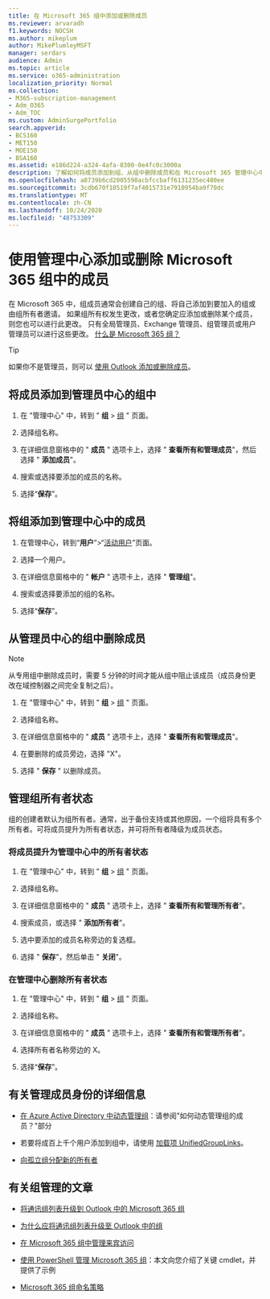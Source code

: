 ```yaml
---
title: 在 Microsoft 365 组中添加或删除成员
ms.reviewer: arvaradh
f1.keywords: NOCSH
ms.author: mikeplum
author: MikePlumleyMSFT
manager: serdars
audience: Admin
ms.topic: article
ms.service: o365-administration
localization_priority: Normal
ms.collection:
- M365-subscription-management
- Adm_O365
- Adm_TOC
ms.custom: AdminSurgePortfolio
search.appverid:
- BCS160
- MET150
- MOE150
- BSA160
ms.assetid: e186d224-a324-4afa-8300-0e4fc0c3000a
description: 了解如何将成员添加到组、从组中删除成员和在 Microsoft 365 管理中心中管理组所有者状态。
ms.openlocfilehash: a8739b6cd2005598acbfccbaff6131235ec480ee
ms.sourcegitcommit: 3cdb670f10519f7af4015731e7910954ba9f70dc
ms.translationtype: MT
ms.contentlocale: zh-CN
ms.lasthandoff: 10/24/2020
ms.locfileid: "48753309"
---
```

# <a name="add-or-remove-members-from-microsoft-365-groups-using-the-admin-center"></a>使用管理中心添加或删除 Microsoft 365 组中的成员

在 Microsoft 365 中，组成员通常会创建自己的组、将自己添加到要加入的组或由组所有者邀请。 如果组所有权发生更改，或者您确定应添加或删除某个成员，则您也可以进行此更改。 只有全局管理员、Exchange 管理员、组管理员或用户管理员可以进行这些更改。 [什么是 Microsoft 365 组？](https://support.microsoft.com/office/b565caa1-5c40-40ef-9915-60fdb2d97fa2)

> [!TIP]
> 如果你不是管理员，则可以 [使用 Outlook 添加或删除成员](https://support.microsoft.com/office/3b650f4a-5c9b-4f94-a1bb-0cca4b1091de)。
  
## <a name="add-a-member-to-a-group-in-the-admin-center"></a>将成员添加到管理员中心的组中

1. 在 "管理中心" 中，转到 " **组** \> <a href="https://go.microsoft.com/fwlink/p/?linkid=2052855" target="_blank">组</a> " 页面。  

2. 选择组名称。

3. 在详细信息窗格中的 " **成员** " 选项卡上，选择 " **查看所有和管理成员**"，然后选择 " **添加成员**"。

4. 搜索或选择要添加的成员的名称。

5. 选择“**保存**”。

## <a name="add-a-group-to-a-member-in-the-admin-center"></a>将组添加到管理中心中的成员

1. 在管理中心，转到“**用户**”\>“<a href="https://go.microsoft.com/fwlink/p/?linkid=834822" target="_blank">活动用户</a>”页面。  

2. 选择一个用户。

3. 在详细信息窗格中的 " **帐户** " 选项卡上，选择 " **管理组**"。

4. 搜索或选择要添加的组的名称。

5. 选择“**保存**”。

## <a name="remove-a-member-from-a-group-in-the-admin-center"></a>从管理员中心的组中删除成员

> [!NOTE]
> 从专用组中删除成员时，需要 5 分钟的时间才能从组中阻止该成员（成员身份更改在域控制器之间完全复制之后）。

1. 在 "管理中心" 中，转到 " **组** \> <a href="https://go.microsoft.com/fwlink/p/?linkid=2052855" target="_blank">组</a> " 页面。

2. 选择组名称。

3. 在详细信息窗格中的 " **成员** " 选项卡上，选择 " **查看所有和管理成员**"。

4. 在要删除的成员旁边，选择 "X"。

5. 选择 " **保存** " 以删除成员。

## <a name="manage-group-owner-status"></a>管理组所有者状态

组的创建者默认为组所有者。通常，出于备份支持或其他原因，一个组将具有多个所有者。可将成员提升为所有者状态，并可将所有者降级为成员状态。
  
### <a name="promote-a-member-to-owner-status-in-the-admin-center"></a>将成员提升为管理中心中的所有者状态

1. 在 "管理中心" 中，转到 " **组** \> <a href="https://go.microsoft.com/fwlink/p/?linkid=2052855" target="_blank">组</a> " 页面。

2. 选择组名称。

3. 在详细信息窗格中的 " **成员** " 选项卡上，选择 " **查看所有和管理所有者**"。

4. 搜索成员，或选择 " **添加所有者**"。

5. 选中要添加的成员名称旁边的复选框。

6. 选择 " **保存**"，然后单击 " **关闭**"。

### <a name="remove-owner-status-in-the-admin-center"></a>在管理中心删除所有者状态

1. 在 "管理中心" 中，转到 " **组** \> <a href="https://go.microsoft.com/fwlink/p/?linkid=2052855" target="_blank">组</a> " 页面。

2. 选择组名称。

3. 在详细信息窗格中的 " **成员** " 选项卡上，选择 " **查看所有和管理所有者**"。

4. 选择所有者名称旁边的 X。

5. 选择“**保存**”。

## <a name="more-on-managing-membership"></a>有关管理成员身份的详细信息

- [在 Azure Active Directory 中动态管理组](https://go.microsoft.com/fwlink/?linkid=847632)：请参阅"如何动态管理组的成员？"部分

- 若要将成百上千个用户添加到组中，请使用 [加载项 UnifiedGroupLinks](https://go.microsoft.com/fwlink/p/?LinkId=616191)。

- [向孤立组分配新的所有者](https://support.microsoft.com/office/86bb3db6-8857-45d1-95c8-f6d540e45732)

## <a name="articles-about-managing-groups"></a>有关组管理的文章

- [将通讯组列表升级到 Outlook 中的 Microsoft 365 组](../manage/upgrade-distribution-lists.md)

- [为什么应将通讯组列表升级至 Outlook 中的组](https://support.microsoft.com/office/7fb3d880-593b-4909-aafa-950dd50ce188)

- [在 Microsoft 365 组中管理来宾访问](manage-guest-access-in-groups.md)

- [使用 PowerShell 管理 Microsoft 365 组](https://docs.microsoft.com/microsoft-365/enterprise/manage-microsoft-365-groups-with-powershell)：本文向您介绍了关键 cmdlet，并提供了示例

- [Microsoft 365 组命名策略](groups-naming-policy.md)